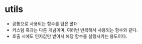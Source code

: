 # utils

- 공통으로 사용되는 함수를 담은 폴더
- 커스텀 훅과는 다른 개념이며, 여러번 반복해서 사용되는 함수와 같다.
- 호출 시에도 인자값만 받아서 해당 함수를 실행시키는 용도이다.
